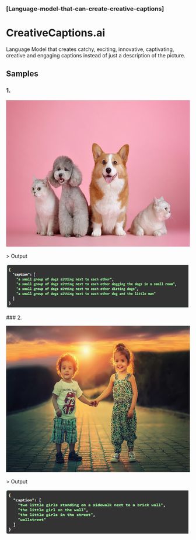 ### [Language-model-that-can-create-creative-captions]
# CreativeCaptions.ai
Language Model that creates catchy, exciting, innovative, captivating, creative and engaging captions instead of just a description of the picture.

## Samples
### 1.
<p>
    <img src="images/Image5.png" width="800" height="400" />
</p>
> Output 
<p>
    <img src="images/response5.png" width="500" height="120" />
</p>
### 2.
<p>
    <img src="images/Image6.png" width="800" height="400" />
</p>
> Output 
<p>
    <img src="images/response6.png" width="500" height="120" />
</p>